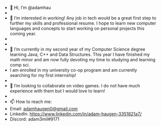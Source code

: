 - 👋 Hi, I’m @adamhau
- 
- 👀 I’m interested in working! Any job in tech would be a great first step to further my skills and professional resume. I hope to learn new computer languages and concepts to start working on personal projects this coming year.
- 
- 
- 🌱 I’m currently in my second year of my Computer Science degree learning Java, C++ and Data Structures. This year I have finished my math minor and am now fully devoting my time to studying and learning comp sci.
- I am enrolled in my university co-op program and am currently searching for my first internship!
- 
- 💞️ I’m looking to collaborate on video games. I do not have much experience with them but I would love to learn!
- 
- 📫 How to reach me:
- Email: adamhaugen0@gmail.com
- LinkedIn: https://www.linkedin.com/in/adam-haugen-3351821a7/
- Discord: adam3mil#9171

<!---
adamhau/adamhau is a ✨ special ✨ repository because its `README.md` (this file) appears on your GitHub profile.
You can click the Preview link to take a look at your changes.
--->
